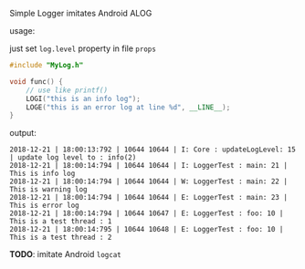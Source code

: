 Simple Logger imitates Android ALOG

usage:

just set `log.level` property in file `props`

```cpp
#include "MyLog.h"

void func() {
    // use like printf()
    LOGI("this is an info log");
    LOGE("this is an error log at line %d", __LINE__);
}
```

output:

```
2018-12-21 | 18:00:13:792 | 10644 10644 | I: Core : updateLogLevel: 15 | update log level to : info(2)
2018-12-21 | 18:00:14:794 | 10644 10644 | I: LoggerTest : main: 21 | This is info log
2018-12-21 | 18:00:14:794 | 10644 10644 | W: LoggerTest : main: 22 | This is warning log
2018-12-21 | 18:00:14:794 | 10644 10644 | E: LoggerTest : main: 23 | This is error log
2018-12-21 | 18:00:14:794 | 10644 10647 | E: LoggerTest : foo: 10 | This is a test thread : 1
2018-12-21 | 18:00:14:795 | 10644 10648 | E: LoggerTest : foo: 10 | This is a test thread : 2
```

**TODO**: imitate Android `logcat`
